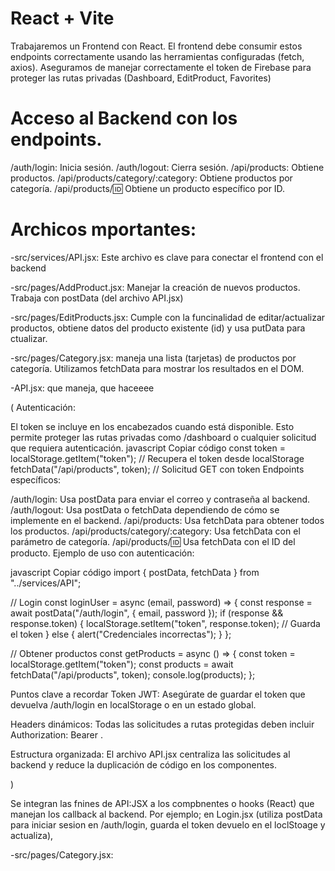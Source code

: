 # React + Vite
Trabajaremos un Frontend con React. El frontend debe consumir estos endpoints correctamente usando las herramientas configuradas (fetch, axios). Aseguramos de manejar correctamente el token de Firebase para proteger las rutas privadas (Dashboard, EditProduct, Favorites)

# Acceso al Backend con los endpoints.
/auth/login: Inicia sesión.
/auth/logout: Cierra sesión.
/api/products: Obtiene productos.
/api/products/category/:category: Obtiene productos por categoría.
/api/products/:id: Obtiene un producto específico por ID.

# Archicos mportantes:
-src/services/API.jsx: Este archivo es clave para conectar el frontend con el backend

-src/pages/AddProduct.jsx: Manejar la creación de nuevos productos. Trabaja con postData (del archivo API.jsx)

-src/pages/EditProducts.jsx: Cumple con la funcinalidad de editar/actualizar productos, obtiene datos del producto existente (id) y usa putData para ctualizar.

-src/pages/Category.jsx: maneja una lista (tarjetas) de productos por categoría. Utilizamos fetchData para mostrar los resultados en el DOM.

-API.jsx: que maneja, que haceeee

(  Autenticación:

El token se incluye en los encabezados cuando está disponible. Esto permite proteger las rutas privadas como /dashboard o cualquier solicitud que requiera autenticación.
javascript
Copiar código
const token = localStorage.getItem("token"); // Recupera el token desde localStorage
fetchData("/api/products", token); // Solicitud GET con token
Endpoints específicos:

/auth/login: Usa postData para enviar el correo y contraseña al backend.
/auth/logout: Usa postData o fetchData dependiendo de cómo se implemente en el backend.
/api/products: Usa fetchData para obtener todos los productos.
/api/products/category/:category: Usa fetchData con el parámetro de categoría.
/api/products/:id: Usa fetchData con el ID del producto.
Ejemplo de uso con autenticación:

javascript
Copiar código
import { postData, fetchData } from "../services/API";

// Login
const loginUser = async (email, password) => {
  const response = await postData("/auth/login", { email, password });
  if (response && response.token) {
    localStorage.setItem("token", response.token); // Guarda el token
  } else {
    alert("Credenciales incorrectas");
  }
};

// Obtener productos
const getProducts = async () => {
  const token = localStorage.getItem("token");
  const products = await fetchData("/api/products", token);
  console.log(products);
};

Puntos clave a recordar
Token JWT: Asegúrate de guardar el token que devuelva /auth/login en localStorage o en un estado global.

Headers dinámicos: Todas las solicitudes a rutas protegidas deben incluir Authorization: Bearer <token>.

Estructura organizada: El archivo API.jsx centraliza las solicitudes al backend y reduce la duplicación de código en los componentes.


  )

Se integran las fnines de  API:JSX a los compbnentes o hooks (React) que manejan los callback al backend. Por ejemplo; en Login.jsx (utiliza postData para iniciar sesion en /auth/login, guarda el token devuelo en el loclStoage y actualiza), 

-src/pages/Category.jsx:

